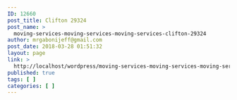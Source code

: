 ```yaml
---
ID: 12660
post_title: Clifton 29324
post_name: >
  moving-services-moving-services-moving-services-clifton-29324
author: mrgabonijeff@gmail.com
post_date: 2018-03-28 01:51:32
layout: page
link: >
  http://localhost/wordpress/moving-services-moving-services-moving-services-clifton-29324/
published: true
tags: [ ]
categories: [ ]
---
```

